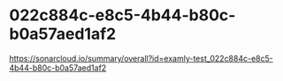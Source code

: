 # 022c884c-e8c5-4b44-b80c-b0a57aed1af2
https://sonarcloud.io/summary/overall?id=examly-test_022c884c-e8c5-4b44-b80c-b0a57aed1af2
